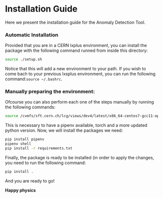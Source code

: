 # Installation Guide

Here we present the installation guide for the Anomaly Detection Tool.

### Automatic Installation

Provided that you are in a CERN lxplus environment, you can install the package with the following command runned from inside this directory:

```bash
source ./setup.sh
```
 
Notice that this will add a new environment to your path. If you wish to come bach to your previous lxsplus environment, you can run the following command:```source ~/.bashrc```. 

### Manually preparing the environment:
Ofcourse you can also perform each one of the steps manually by running the following commands:

```bash
source /cvmfs/sft.cern.ch/lcg/views/dev4/latest/x86_64-centos7-gcc11-opt/setup.sh
```
This is necessary to have a pipenv available, torch and a more updated python version. Now, we will install the packages we need:

```bash
pip install pipenv
pipenv shell
pip install -r requirements.txt
```

Finally, the package is ready to be installed (in order to apply the changes, you need to run the following command:

```bash
pip install .
```
And you are ready to go!

**Happy physics**
